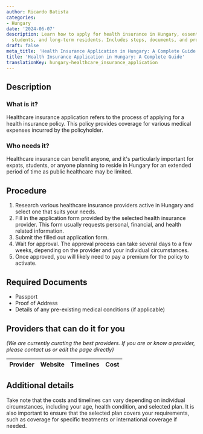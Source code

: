 ```yaml
---
author: Ricardo Batista
categories:
- Hungary
date: '2024-06-07'
description: Learn how to apply for health insurance in Hungary, essential for expats,
  students, and long-term residents. Includes steps, documents, and provider tips.
draft: false
meta_title: 'Health Insurance Application in Hungary: A Complete Guide'
title: 'Health Insurance Application in Hungary: A Complete Guide'
translationKey: hungary-healthcare_insurance_application
---
```


## Description
### What is it?
Healthcare insurance application refers to the process of applying for a health insurance policy. This policy provides coverage for various medical expenses incurred by the policyholder.

### Who needs it?
Healthcare insurance can benefit anyone, and it's particularly important for expats, students, or anyone planning to reside in Hungary for an extended period of time as public healthcare may be limited.

## Procedure

1. Research various healthcare insurance providers active in Hungary and select one that suits your needs. 
2. Fill in the application form provided by the selected health insurance provider. This form usually requests personal, financial, and health related information.
3. Submit the filled out application form.
4. Wait for approval. The approval process can take several days to a few weeks, depending on the provider and your individual circumstances.
5. Once approved, you will likely need to pay a premium for the policy to activate. 

## Required Documents
* Passport 
* Proof of Address
* Details of any pre-existing medical conditions (if applicable)

## Providers that can do it for you

_(We are currently curating the best providers. If you are or know a provider, please contact us or edit the page directly)_

| Provider        |     Website     |     Timelines    |       Cost      |
| --------------- | --------------- |  :-------------: | :-------------: |

## Additional details
Take note that the costs and timelines can vary depending on individual circumstances, including your age, health condition, and selected plan. It is also important to ensure that the selected plan covers your requirements, such as coverage for specific treatments or international coverage if needed.